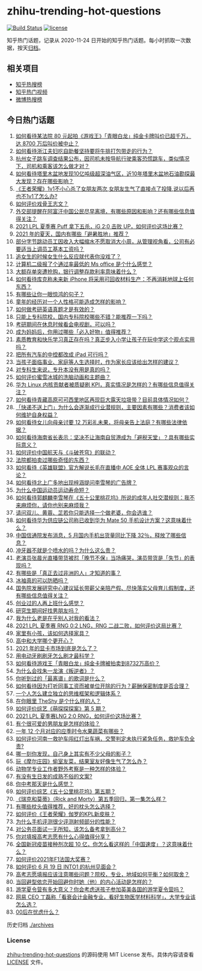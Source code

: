 # zhihu-trending-hot-questions

[![Build Status](https://github.com/justjavac/zhihu-trending-hot-questions/workflows/ci/badge.svg?branch=master)](https://github.com/justjavac/zhihu-trending-hot-questions/actions)
[![license](https://img.shields.io/github/license/justjavac/zhihu-trending-hot-questions)](https://github.com/justjavac/zhihu-trending-hot-questions/blob/master/LICENSE)

知乎热门话题，记录从 2020-11-24 日开始的知乎热门话题。每小时抓取一次数据，按天[归档](./archives)。

## 相关项目

- [知乎热搜榜](https://github.com/justjavac/zhihu-trending-top-search)
- [知乎热门视频](https://github.com/justjavac/zhihu-trending-hot-video)
- [微博热搜榜](https://github.com/justjavac/weibo-trending-hot-search)

## 今日热门话题

<!-- BEGIN -->
<!-- 最后更新时间 Tue Jun 22 2021 10:23:14 GMT+0800 (China Standard Time) -->

1. [如何看待某法院 80 元起拍《游戏王》「青眼白龙」纯金卡牌叫价已超千万，达 8700
   万后叫价被中止？](https://www.zhihu.com/question/466353604)
2. [如何看待浙江夫妇吃自助餐坚持要将牛排打包带走的行为？](https://www.zhihu.com/question/465511011)
3. [杭州女子跳车调查结果公布，因司机未按导航行驶乘客恐慌跳车，类似情况下，司机和乘客该怎么做才对？](https://www.zhihu.com/question/466324039)
4. [如何看待塔里木盆地发现10亿吨级超深油气区，近10年塔里木盆地石油勘探最大发现？存在哪些影响？](https://www.zhihu.com/question/465756160)
5. [《王者荣耀》1v1不小心杀了女朋友两次,女朋友生气了直接点了投降,说以后再也不1v1了怎么办?](https://www.zhihu.com/question/465443786)
6. [如何评价戏骨王志文？](https://www.zhihu.com/question/356773728)
7. [外交部提醒在阿富汗中国公民尽早离境，有哪些原因和影响？还有哪些信息值得关注？](https://www.zhihu.com/question/466217700)
8. [2021 LPL 夏季赛 Puff 拿下五杀，iG 2:0 击败
   UP，如何评价这场比赛？](https://www.zhihu.com/question/466382286)
9. [2021 年的夏天，国内有哪些「避暑胜地」推荐？](https://www.zhihu.com/question/466280846)
10. [部分字节跳动员工因收入大幅缩水不愿取消大小周，从管理视角看，公司有必要适当上调员工基本工资吗？](https://www.zhihu.com/question/465515777)
11. [追女生的时候女生什么反应就代表你没戏了？](https://www.zhihu.com/question/437267039)
12. [计算机二级报了个通过率最低的 Ms office 是个什么感觉？](https://www.zhihu.com/question/306891507)
13. [大额存单突遭抢购，银行调整存款利率意味着什么？](https://www.zhihu.com/question/465944211)
14. [如何看待库克称未来新 iPhone
    将采用可回收材料生产：不再消耗地球上任何东西？](https://www.zhihu.com/question/466278095)
15. [有哪些让你一眼惊鸿的句子？](https://www.zhihu.com/question/368735179)
16. [童年的经历对一个人性格可能造成怎样的影响？](https://www.zhihu.com/question/302078819)
17. [如何做考研英语真题才是有效的？](https://www.zhihu.com/question/461897795)
18. [只能上专科院校，国内专科院校哪些不错？能推荐一下吗？](https://www.zhihu.com/question/402485923)
19. [考研期间在休息时候看会电视剧，可以吗？](https://www.zhihu.com/question/413853398)
20. [成为妈妈后，你用过哪些「必入好物」值得推荐？](https://www.zhihu.com/question/458688309)
21. [素质教育和快乐学习真正存在吗？真正步入小学让孩子在玩中学这个观点实用吗？](https://www.zhihu.com/question/462281998)
22. [把所有汽车的中控都改成 iPad 可行吗？](https://www.zhihu.com/question/26640735)
23. [当孩子面临事业、家庭等人生选择时，作为家长应该给出怎样的建议？](https://www.zhihu.com/question/458664136)
24. [对专科生来说，专升本没有用是真的吗？](https://www.zhihu.com/question/456766596)
25. [如何评价蜜雪冰城的洗脑动画和主题曲？](https://www.zhihu.com/question/466309186)
26. [华为 Linux 内核贡献者被质疑刷
    KPI，真实情况是怎样的？有哪些信息值得关注？](https://www.zhihu.com/question/466111598)
27. [如何看待青藏高原可可西里地区再现巨大露天垃圾带？目前具体情况如何？](https://www.zhihu.com/question/466184215)
28. [「快递不送上门」为什么会逐渐成行业潜规则，主要因素有哪些？消费者该如何维护自身权益？](https://www.zhihu.com/question/466340505)
29. [如何看待女儿向母亲讨要 12
    万彩礼未果，将母亲告上法庭？有哪些法律依据？](https://www.zhihu.com/question/466079009)
30. [如何看待海南省长表示：坚决不让海南自贸港成为「避税天堂」？具有哪些实际意义？](https://www.zhihu.com/question/466284419)
31. [如何评价中国航天与《斗破苍穹》的联动？](https://www.zhihu.com/question/465538922)
32. [法院都拍卖过哪些奇怪的东西？](https://www.zhihu.com/question/299977989)
33. [如何看待《英雄联盟》官方解说长毛在直播中 AOE 全体 LPL
    赛事观众的言论？](https://www.zhihu.com/question/466051512)
34. [如何看待北上广多地出现梓涵提问李雪琴的广告牌？](https://www.zhihu.com/question/465101848)
35. [为什么中国运动员运动寿命短？](https://www.zhihu.com/question/50191573)
36. [如何看待郭麒麟李雪琴在《五十公里桃花坞》所说的成年人社交潜规则：我不来麻烦你，请你也别来麻烦我？](https://www.zhihu.com/question/466111211)
37. [请问双儿、黄蓉、芷若你只能选择一个做老婆，你会选谁？](https://www.zhihu.com/question/466002351)
38. [如何看待华为供应链公司称已收到华为 Mate 50
    手机设计方案？这意味着什么？](https://www.zhihu.com/question/466148710)
39. [中国信通院发布消息，5 月国内手机出货量同比下降
    32％，释放了哪些信息？](https://www.zhihu.com/question/465502394)
40. [冲牙器不就是个喷水的吗？为什么这么贵？](https://www.zhihu.com/question/385465810)
41. [老演员张晨光直播带货被怼「晚节不保」当场痛哭，演员带货是「失节」的表现吗？](https://www.zhihu.com/question/465949886)
42. [有哪些是「真正去过非洲的人」才知道的事？](https://www.zhihu.com/question/463859117)
43. [冰袖真的可以防晒吗？](https://www.zhihu.com/question/324378524)
44. [国务院发展研究中心建议延长带薪父亲陪产假、尽快落实父母育儿假制度，还有哪些信息值得关注？](https://www.zhihu.com/question/466283998)
45. [创业过的人再上班什么感觉？](https://www.zhihu.com/question/458719620)
46. [研究生期间好找男朋友吗？](https://www.zhihu.com/question/393637489)
47. [我为什么老是在乎别人对我的看法？](https://www.zhihu.com/question/451987588)
48. [2021 LPL 夏季赛 RNG 0:2 LNG，RNG
    二战二败，如何评价这局比赛？](https://www.zhihu.com/question/466171736)
49. [家里有小孩，该如何选择家具？](https://www.zhihu.com/question/287257063)
50. [高中和大学哪个更开心？](https://www.zhihu.com/question/461808556)
51. [2021 年的显卡市场到底是怎么了？](https://www.zhihu.com/question/465783055)
52. [用电动牙刷刷牙怎么刷才最科学？](https://www.zhihu.com/question/27826179)
53. [如何看待游戏王「青眼白龙」纯金卡牌被拍卖到8732万高价？](https://www.zhihu.com/question/466359089)
54. [为什么会找朱一龙演《叛逆者》？](https://www.zhihu.com/question/388758918)
55. [你听到过的「最离谱」的歌词是什么？](https://www.zhihu.com/question/465501629)
56. [如何看待因为打听同事工资而被单位开除的行为？薪酬保密制度是否合理？](https://www.zhihu.com/question/466073910)
57. [一个人怎么建立独立的思维框架和逻辑体系？](https://www.zhihu.com/question/442047678)
58. [在你眼里 TheShy 是个什么样的人？](https://www.zhihu.com/question/455091405)
59. [如何评价综艺《萌探探探案》第 5 期？](https://www.zhihu.com/question/465842205)
60. [2021 LPL 夏季赛LNG 2:0
    RNG，如何评价这场比赛？](https://www.zhihu.com/question/466163543)
61. [有个很可爱的男朋友是怎样的体验？](https://www.zhihu.com/question/27765219)
62. [一年 12 个月对应的应季时令水果蔬菜有哪些？](https://www.zhihu.com/question/21026884)
63. [如何评价河南一救护车闯红灯出车祸，交警判定未执行紧急任务，救护车负全责?](https://www.zhihu.com/question/465874196)
64. [哪一刻你发现，自己身上其实有不少父母的影子？](https://www.zhihu.com/question/465552513)
65. [玩《摩尔庄园》偷室友菜，结果室友好像生气了怎么办？](https://www.zhihu.com/question/463770388)
66. [动物学专业工作者野外考察是一种怎样的体验？](https://www.zhihu.com/question/52589324)
67. [有没有生日发的成熟不俗的文案?](https://www.zhihu.com/question/413422913)
68. [你中考那天是什么感觉？](https://www.zhihu.com/question/387881309)
69. [如何评价综艺《五十公里桃花坞》第五期？](https://www.zhihu.com/question/465948121)
70. [《瑞克和莫蒂》（Rick and
    Morty）第五季回归，第一集怎么样？](https://www.zhihu.com/question/466279343)
71. [有哪些枕头值得推荐，好的枕头怎么选择？](https://www.zhihu.com/question/27206297)
72. [如何评价《王者荣耀》伽罗的KPL新皮肤？](https://www.zhihu.com/question/464788987)
73. [为什么手机评测很少评测射频部分的性能？](https://www.zhihu.com/question/465837362)
74. [对公务员面试一无所知，该怎么备考拿到高分？](https://www.zhihu.com/question/366961967)
75. [你对填报高考志愿有什么心得值得分享？](https://www.zhihu.com/question/19651181)
76. [全国新冠疫苗接种剂次超 10
    亿，你怎么看这样的「中国速度」？这意味着什么？](https://www.zhihu.com/question/466136436)
77. [如何评价2021年F1法国大奖赛？](https://www.zhihu.com/question/463458935)
78. [如何评价 6 月 19 日 INTO1 的杭州见面会？](https://www.zhihu.com/question/466005917)
79. [高考志愿填报应该注意哪些问题？院校，专业，地域如何平衡？如何取舍？](https://www.zhihu.com/question/462670569)
80. [当回避型依恋开始回避你时她（他）的内心活动是怎样的？](https://www.zhihu.com/question/337217828)
81. [游学夏令营有多大意义？你会考虑送孩子参加英美各国的游学夏令营吗？](https://www.zhihu.com/question/462876869)
82. [网易 CEO
    丁磊称「看衰会计金融专业，看好生物医学材料科学」，大学专业该怎么选？](https://www.zhihu.com/question/466254911)
83. [00后在忧虑什么？](https://www.zhihu.com/question/393450972)

<!-- END -->

历史归档 [./archives](./archives)

### License

[zhihu-trending-hot-questions](https://github.com/justjavac/zhihu-trending-hot-questions)
的源码使用 MIT License 发布。具体内容请查看 [LICENSE](./LICENSE) 文件。
